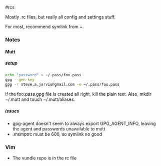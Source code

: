 #rcs

Mostly .rc files, but really all config and settings stuff.

For most, recommend symlink from ~.

### Notes

#### Mutt
##### setup
```bash
echo "password" > ~/.pass/foo.pass
gpg --gen-key
gpg -r steve.a.jarvis@gmail.com -e ~/.pass/foo.pass
```
If the foo.pass.gpg file is created all right, kill the plain text.
Also, mkdir ~/.mutt and touch ~/.mutt/aliases.
##### issues
- gpg-agent doesn't seem to always export GPG_AGENT_INFO, leaving the agent and
passwords unavailable to mutt
- .msmptrc must be 600, so symlink no good

### Vim
- The vundle repo is in the rc file
